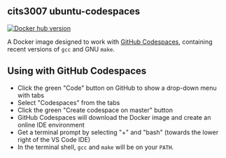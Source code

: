 ## cits3007 ubuntu-codespaces

[![Docker hub version](https://img.shields.io/docker/v/adstewart/cits3007-codespaces?label=Docker%20Hub)](https://hub.docker.com/r/adstewart/cits3007-codespaces)

A Docker image designed to work with [GitHub Codespaces][codespaces], containing recent
versions of `gcc` and GNU `make`.

[codespaces]: https://docs.github.com/en/codespaces/overview

## Using with GitHub Codespaces

- Click the green "Code" button on GitHub to show a drop-down menu with tabs
- Select "Codespaces" from the tabs
- Click the green "Create codespace on master" button 
- GitHub Codespaces will download the Docker image and create an online IDE environment
- Get a terminal prompt by selecting "+" and "bash" (towards the lower right of the VS Code
  IDE)
- In the terminal shell, `gcc` and `make` will be on your `PATH`.

